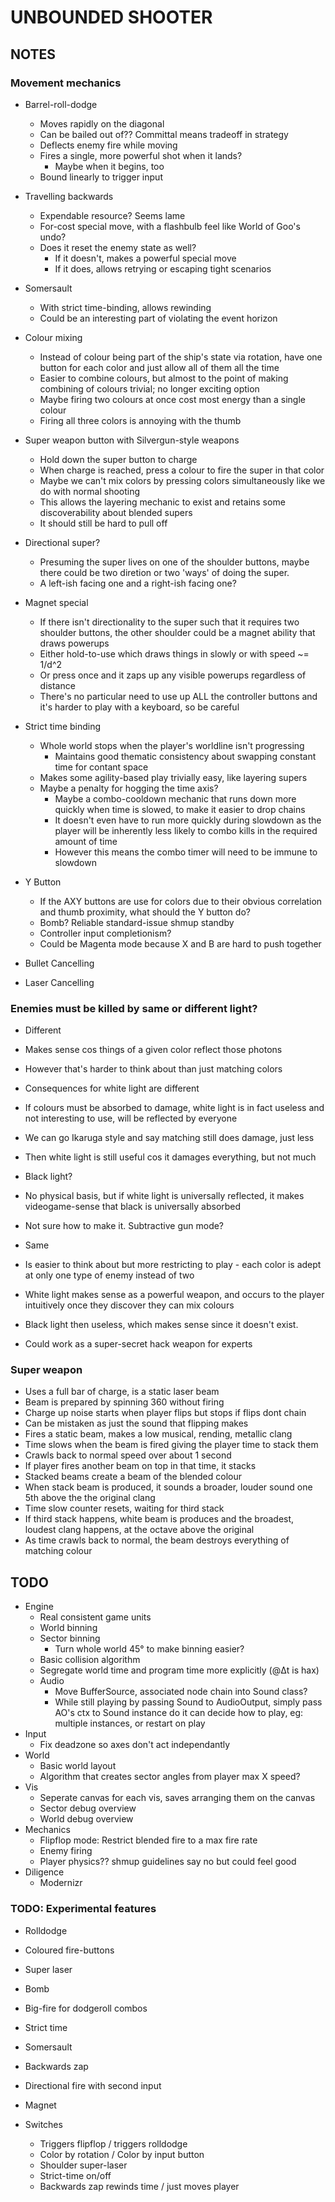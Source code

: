 
# UNBOUNDED SHOOTER

## NOTES

### Movement mechanics

- Barrel-roll-dodge
  - Moves rapidly on the diagonal
  - Can be bailed out of?? Committal means tradeoff in strategy
  - Deflects enemy fire while moving
  - Fires a single, more powerful shot when it lands?
    - Maybe when it begins, too
  - Bound linearly to trigger input

- Travelling backwards
  - Expendable resource? Seems lame
  - For-cost special move, with a flashbulb feel like World of Goo's undo?
  - Does it reset the enemy state as well?
    - If it doesn't, makes a powerful special move
    - If it does, allows retrying or escaping tight scenarios

- Somersault
  - With strict time-binding, allows rewinding
  - Could be an interesting part of violating the event horizon

- Colour mixing
  - Instead of colour being part of the ship's state via rotation, have
    one button for each color and just allow all of them all the time
  - Easier to combine colours, but almost to the point of making combining
    of colours trivial; no longer exciting option
  - Maybe firing two colours at once cost most energy than a single colour
  - Firing all three colors is annoying with the thumb

- Super weapon button with Silvergun-style weapons
  - Hold down the super button to charge
  - When charge is reached, press a colour to fire the super in that color
  - Maybe we can't mix colors by pressing colors simultaneously like we do with
    normal shooting
  - This allows the layering mechanic to exist and retains some discoverability
    about blended supers
  - It should still be hard to pull off

- Directional super?
  - Presuming the super lives on one of the shoulder buttons, maybe there could
    be two diretion or two 'ways' of doing the super.
  - A left-ish facing one and a right-ish facing one?

- Magnet special
  - If there isn't directionality to the super such that it requires two shoulder
    buttons, the other shoulder could be a magnet ability that draws powerups
  - Either hold-to-use which draws things in slowly or with speed ~= 1/d^2
  - Or press once and it zaps up any visible powerups regardless of distance
  - There's no particular need to use up ALL the controller buttons and it's
    harder to play with a keyboard, so be careful

- Strict time binding
  - Whole world stops when the player's worldline isn't progressing
    - Maintains good thematic consistency about swapping constant time for contant space
  - Makes some agility-based play trivially easy, like layering supers
  - Maybe a penalty for hogging the time axis?
    - Maybe a combo-cooldown mechanic that runs down more quickly when time is
      slowed, to make it easier to drop chains
    - It doesn't even have to run more quickly during slowdown as the player will
      be inherently less likely to combo kills in the required amount of time
    - However this means the combo timer will need to be immune to slowdown

- Y Button
  - If the AXY buttons are use for colors due to their obvious correlation and
    thumb proximity, what should the Y button do?
  - Bomb? Reliable standard-issue shmup standby
  - Controller input completionism?
  - Could be Magenta mode because X and B are hard to push together

- Bullet Cancelling
- Laser Cancelling


### Enemies must be killed by same or different light?

- Different
 - Makes sense cos things of a given color reflect those photons
 - However that's harder to think about than just matching colors
 - Consequences for white light are different
  - If colours must be absorbed to damage, white light is in fact useless
    and not interesting to use, will be reflected by everyone
   - We can go Ikaruga style and say matching still does damage, just less
   - Then white light is still useful cos it damages everything, but not much
 - Black light?
  - No physical basis, but if white light is universally reflected, it makes
    videogame-sense that black is universally absorbed
  - Not sure how to make it. Subtractive gun mode?

- Same
 - Is easier to think about but more restricting to play - each color is
   adept at only one type of enemy instead of two
 - White light makes sense as a powerful weapon, and occurs to the player
   intuitively once they discover they can mix colours
 - Black light then useless, which makes sense since it doesn't exist.
  - Could work as a super-secret hack weapon for experts


### Super weapon

- Uses a full bar of charge, is a static laser beam
- Beam is prepared by spinning 360 without firing
- Charge up noise starts when player flips but stops if flips dont chain
- Can be mistaken as just the sound that flipping makes
- Fires a static beam, makes a low musical, rending, metallic clang
- Time slows when the beam is fired giving the player time to stack them
- Crawls back to normal speed over about 1 second
- If player fires another beam on top in that time, it stacks
 - Stacked beams create a beam of the blended colour
 - When stack beam is produced, it sounds a broader, louder sound one 5th above the
  the original clang
- Time slow counter resets, waiting for third stack
- If third stack happens, white beam is produces and the broadest, loudest
 clang happens, at the octave above the original
- As time crawls back to normal, the beam destroys everything of matching
 colour


## TODO

- Engine
  - Real consistent game units
  - World binning
  - Sector binning
    - Turn whole world 45° to make binning easier?
  - Basic collision algorithm
  - Segregate world time and program time more explicitly (@Δt is hax)
  - Audio
    - Move BufferSource, associated node chain into Sound class?
    - While still playing by passing Sound to AudioOutput, simply pass AO's ctx
      to Sound instance do it can decide how to play, eg: multiple instances,
      or restart on play
- Input
  - Fix deadzone so axes don't act independantly
- World
  - Basic world layout
  - Algorithm that creates sector angles from player max X speed?
- Vis
  - Seperate canvas for each vis, saves arranging them on the canvas
  - Sector debug overview
  - World debug overview
- Mechanics
  - Flipflop mode: Restrict blended fire to a max fire rate
  - Enemy firing
  - Player physics?? shmup guidelines say no but could feel good
- Diligence
  - Modernizr

### TODO: Experimental features

- Rolldodge
- Coloured fire-buttons
- Super laser
- Bomb
- Big-fire for dodgeroll combos
- Strict time
- Somersault
- Backwards zap
- Directional fire with second input
- Magnet

- Switches
  - Triggers flipflop / triggers rolldodge
  - Color by rotation / Color by input button
  - Shoulder super-laser
  - Strict-time on/off
  - Backwards zap rewinds time / just moves player


